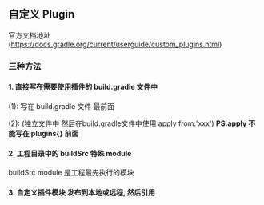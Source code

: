 ## 自定义 Plugin
官方文档地址(https://docs.gradle.org/current/userguide/custom_plugins.html)

### 三种方法
#### 1. 直接写在需要使用插件的 build.gradle 文件中

(1): 写在 build.gradle 文件 最前面

(2): (独立文件中 然后在build.gradle文件中使用 apply from:'xxx')  **PS:apply 不能写在 plugins{} 前面**

#### 2. 工程目录中的 buildSrc 特殊 module

buildSrc module 是工程最先执行的模块


#### 3. 自定义插件模块 发布到本地或远程, 然后引用
